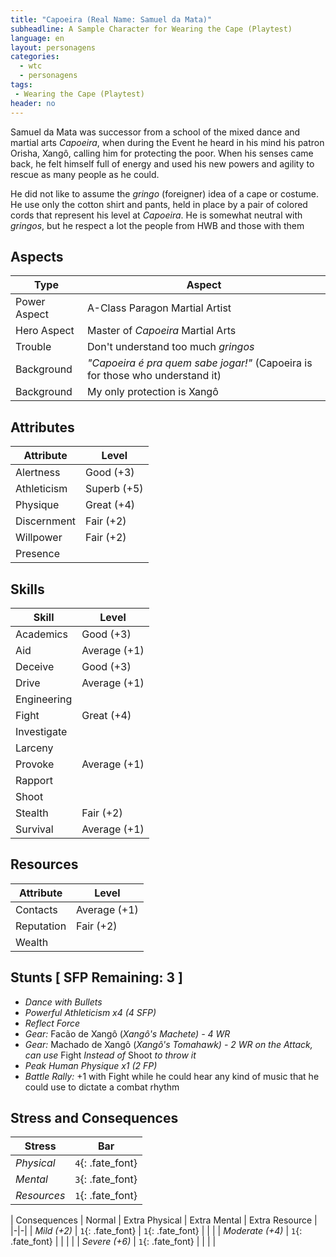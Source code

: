 ```yaml
---
title: "Capoeira (Real Name: Samuel da Mata)"
subheadline: A Sample Character for Wearing the Cape (Playtest)
language: en
layout: personagens
categories:
  - wtc
  - personagens
tags:
 - Wearing the Cape (Playtest)
header: no
---
```


Samuel da Mata was successor from a school of the mixed dance and martial arts _Capoeira_, when during the Event he heard in his mind his patron Orisha, Xangô, calling him for protecting the poor. When his senses came back, he felt himself full of energy and used his new powers and agility to rescue as many people as he could. 

He did not like to assume the _gringo_ (foreigner) idea of a cape or costume. He use only the cotton shirt and pants, held in place by a pair of colored cords that represent his level at _Capoeira_. He is somewhat neutral with _gringos_, but he respect a lot the people from HWB and those with them

## Aspects

| Type | Aspect |
|-|-|
| Power Aspect | A-Class Paragon Martial Artist |
| Hero Aspect | Master of _Capoeira_ Martial Arts |
| Trouble  | Don't understand too much _gringos_ |
| Background | _"Capoeira é pra quem sabe jogar!"_ (Capoeira is for those who understand it) |
| Background | My only protection is Xangô |

## Attributes

| Attribute | Level |
|-|-|
| Alertness | Good (+3) |
| Athleticism | Superb (+5) |
| Physique | Great (+4) |
| Discernment | Fair (+2) |
| Willpower | Fair (+2) |
| Presence |  |

## Skills

| Skill | Level |
|-|-|
| Academics | Good (+3) | 
| Aid | Average (+1) | 
| Deceive | Good (+3) | 
| Drive | Average (+1)  | 
| Engineering |  | 
| Fight | Great (+4) | 
| Investigate |  | 
| Larceny |  | 
| Provoke | Average (+1) | 
| Rapport |  | 
| Shoot | | 
| Stealth | Fair (+2) | 
| Survival | Average (+1)  | 

## Resources

| Attribute | Level |
|-|-|
| Contacts | Average (+1) |
| Reputation | Fair (+2) |
| Wealth |  |

## Stunts [ SFP Remaining: 3 ]

+ _Dance with Bullets_
+ _Powerful Athleticism x4 (4 SFP)_
+ _Reflect Force_
+ _Gear:_ Facão de Xangô (_Xangô's Machete)  - 4 WR_ 
+ _Gear:_ Machado de Xangô (_Xangô's Tomahawk) - 2 WR on the Attack, can use_ Fight _Instead of_ Shoot _to throw it_
+ _Peak Human Physique x1 (2 FP)_
+ _Battle Rally:_ +1 with Fight while he could hear any kind of music that he could use to dictate a combat rhythm


## Stress and Consequences

| Stress | Bar |
|-|-|
| _Physical_ | `4`{: .fate_font} |
|  _Mental_ | `3`{: .fate_font} |
| _Resources_ | `1`{: .fate_font} |

| Consequences | Normal | Extra Physical | Extra Mental | Extra Resource |
|-|-|
| _Mild (+2)_ |  `1`{: .fate_font} | `1`{: .fate_font} | | |
| _Moderate (+4)_ | `1`{: .fate_font} | | | | 
| _Severe (+6)_ | `1`{: .fate_font} | | | |
